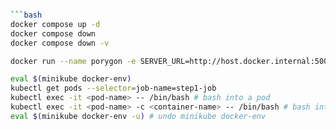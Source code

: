 ```bash

```bash
docker compose up -d
docker compose down 
docker compose down -v
```

```bash
docker run --name porygon -e SERVER_URL=http://host.docker.internal:5000 -e LOKI_URL=http://host.docker.internal:3100 porygon:latest
```

```bash
eval $(minikube docker-env)
kubectl get pods --selector=job-name=step1-job
kubectl exec -it <pod-name> -- /bin/bash # bash into a pod
kubectl exec -it <pod-name> -c <container-name> -- /bin/bash # bash into multi container pod
eval $(minikube docker-env -u) # undo minikube docker-env
```
